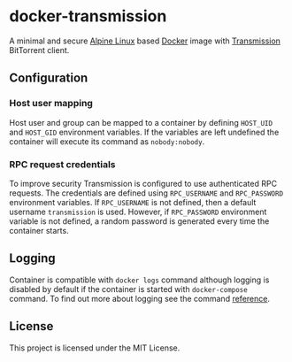 # docker-transmission

A minimal and secure [Alpine Linux][alpine] based [Docker][docker] image with
[Transmission][transmission] BitTorrent client.

## Configuration

### Host user mapping

Host user and group can be mapped to a container by defining `HOST_UID` and
`HOST_GID` environment variables. If the variables are left undefined the
container will execute its command as `nobody:nobody`.

### RPC request credentials

To improve security Transmission is configured to use authenticated RPC
requests. The credentials are defined using `RPC_USERNAME` and `RPC_PASSWORD`
environment variables. If `RPC_USERNAME` is not defined, then a default username
`transmission` is used. However, if `RPC_PASSWORD` environment variable is not
defined, a random password is generated every time the container starts.

## Logging

Container is compatible with `docker logs` command although logging is disabled
by default if the container is started with `docker-compose` command. To find
out more about logging see the command [reference][docker-logs].

## License

This project is licensed under the MIT License.

[alpine]: https://alpinelinux.org/
[docker]: https://www.docker.com/
[transmission]: https://transmissionbt.com/
[docker-logs]: https://docs.docker.com/engine/reference/commandline/logs/
